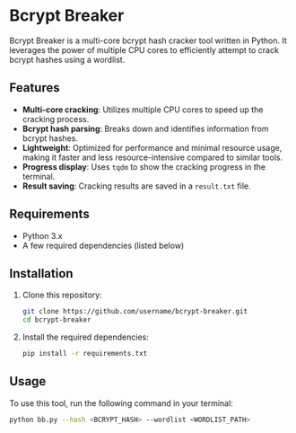 # Bcrypt Breaker

Bcrypt Breaker is a multi-core bcrypt hash cracker tool written in Python. It leverages the power of multiple CPU cores to efficiently attempt to crack bcrypt hashes using a wordlist.

## Features

- **Multi-core cracking**: Utilizes multiple CPU cores to speed up the cracking process.
- **Bcrypt hash parsing**: Breaks down and identifies information from bcrypt hashes.
- **Lightweight**: Optimized for performance and minimal resource usage, making it faster and less resource-intensive compared to similar tools.
- **Progress display**: Uses `tqdm` to show the cracking progress in the terminal.
- **Result saving**: Cracking results are saved in a `result.txt` file.


## Requirements

- Python 3.x
- A few required dependencies (listed below)

## Installation

1. Clone this repository:

    ```bash
    git clone https://github.com/username/bcrypt-breaker.git
    cd bcrypt-breaker
    ```

2. Install the required dependencies:

    ```bash
    pip install -r requirements.txt
    ```

## Usage

To use this tool, run the following command in your terminal:

```bash
python bb.py --hash <BCRYPT_HASH> --wordlist <WORDLIST_PATH>
